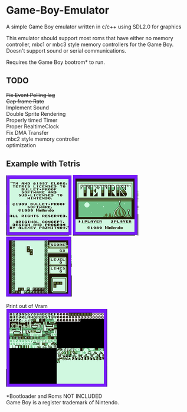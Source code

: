 # Game-Boy-Emulator
A simple Game Boy emulator written in c/c++ using SDL2.0 for graphics

This emulator should support most roms that have either no memory controller, mbc1 or mbc3 style memory controllers for the Game Boy. Doesn't support sound or serial communications.

Requires the Game Boy bootrom* to run.

## TODO  
~~Fix Event Polling lag~~  
~~Cap frame Rate~~  
Implement Sound  
Double Sprite Rendering  
Properly timed Timer  
Proper RealtimeClock  
Fix DMA Transfer  
mbc2 style memory controller  
optimization  

## Example with Tetris  
![intro](https://github.com/LutuluM/Game-Boy-Emulator/blob/master/screenshots/intro.PNG)
![LoadScreen](https://github.com/LutuluM/Game-Boy-Emulator/blob/master/screenshots/load%20screen.PNG)
![Game](https://github.com/LutuluM/Game-Boy-Emulator/blob/master/screenshots/game.PNG)

Print out of Vram  
![Vram](https://github.com/LutuluM/Game-Boy-Emulator/blob/master/screenshots/Memory.PNG)

*Bootloader and Roms NOT INCLUDED  
Game Boy is a register trademark of Nintendo.

